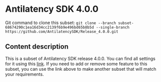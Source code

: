 # Antilatency SDK 4.0.0

Git command to clone this subset: `git clone --branch subset-68674290c1ea16d34cc2139f6b9e496bd65b8b5d --single-branch https://github.com/AntilatencySDK/Release_4.0.0.git`

## Content description

This is a subset of Antilatency SDK release 4.0.0. You can find all settings for it using this [link](https://developers.antilatency.com/Sdk/Configurator_en.html#{"Language":"CSharp","Libraries":{"AltEnvironmentSelector":false,"AltTracking":false,"Bracer":false,"DeviceNetwork":true,"HardwareExtensionInterface":true,"IllumetryDisplay":false,"RadioMetrics":false,"StereoGlasses":false,"StorageClient":false,"TrackingAlignment":false},"OS":{"Android":{"aar":false},"Linux":{"aarch64-linux-gnu":false,"arm-linux-gnueabihf":false,"x86_64":false},"WindowsDesktop":{"x64":true,"x86":true},"WindowsUWP":{"arm64-v8a":true,"armeabi-v7a":true,"x64":true}},"Release":"4.0.0","Target":"Native","TargetSettings":{"MathTypes":"Default","PartialStructs":true}}). If you need to add or remove some feature to this subset, you can use the link above to make another subset that will match your requirements.

